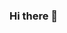 ### Hi there 👋

<!--
**macrijuan/macrijuan** is a ✨ _special_ ✨ repository because its `README.md` (this file) appears on your GitHub profile.

Here are some ideas to get you started:

- 🔭 I’m currently working on myself.
- 🌱 I’m currently learning how the hek do i get a soft dev job.
- 🤔 I’m looking for help with: LIFE.
- 📫 How to reach me: 
- 😄 Pronouns: He
- ⚡ Fun fact: I started my IT carrer in @Henry Bootcamp. It ain't funny but it's a fact.
-->
